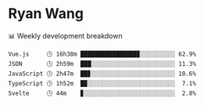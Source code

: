 # Ryan Wang

 <!-- waka-box start -->
📊 Weekly development breakdown
```text
Vue.js     🕓 16h38m ████████████████▉░░░░░░░░░░ 62.9%
JSON       🕓 2h59m  ███░░░░░░░░░░░░░░░░░░░░░░░░ 11.3%
JavaScript 🕓 2h47m  ██▊░░░░░░░░░░░░░░░░░░░░░░░░ 10.6%
TypeScript 🕓 1h52m  █▉░░░░░░░░░░░░░░░░░░░░░░░░░  7.1%
Svelte     🕓 44m    ▊░░░░░░░░░░░░░░░░░░░░░░░░░░  2.8%
```
<!-- Powered by https://github.com/YouEclipse/waka-box-go . -->
<!-- waka-box end -->